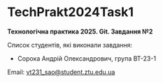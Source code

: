 # TechPrakt2024Task1
**Технологічна практика 2025. Git. Завдання №2**

Список студентів, які виконали завдання:
* Сорока Андрій Олександрович, група ВТ-23-1
  
Email: vt231_sao@student.ztu.edu.ua